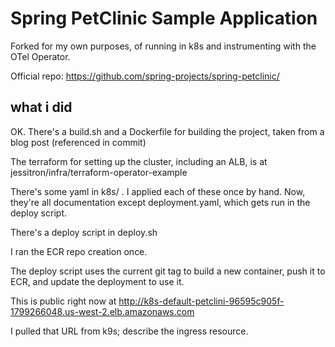 # Spring PetClinic Sample Application

Forked for my own purposes, of running in k8s and instrumenting with the OTel Operator.

Official repo: https://github.com/spring-projects/spring-petclinic/

## what i did

OK. There's a build.sh and a Dockerfile for building the project, taken from a blog post (referenced in commit)

The terraform for setting up the cluster, including an ALB, is at jessitron/infra/terraform-operator-example

There's some yaml in k8s/ . I applied each of these once by hand. Now, they're all documentation except deployment.yaml, which gets run in the deploy script.

There's a deploy script in deploy.sh

I ran the ECR repo creation once.

The deploy script uses the current git tag to build a new container, push it to ECR, and update the deployment to use it.

This is public right now at http://k8s-default-petclini-96595c905f-1799266048.us-west-2.elb.amazonaws.com

I pulled that URL from k9s; describe the ingress resource.
